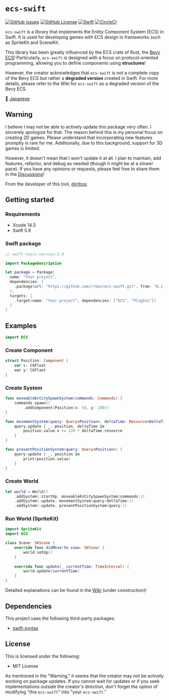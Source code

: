 # `ecs-swift`

[![GitHub issues](https://img.shields.io/github/issues/rrbox/ecs-swift)](https://github.com/rrbox/ecs-swift/issues)
[![GitHub License](https://img.shields.io/github/license/rrbox/ecs-swift)](https://github.com/rrbox/ecs-swift/blob/main/LICENSE)
[![Swift](https://github.com/rrbox/ecs-swift/actions/workflows/swift.yml/badge.svg?branch=release%2Flatest)](https://github.com/rrbox/ecs-swift/actions/workflows/swift.yml)
[![CircleCI](https://dl.circleci.com/status-badge/img/gh/rrbox/ecs-swift/tree/main.svg?style=svg)](https://dl.circleci.com/status-badge/redirect/gh/rrbox/ecs-swift/tree/main)

`ecs-swift` is a library that implements the Entity Component System (ECS) in Swift. It is used for developing games with ECS design in frameworks such as SpriteKit and SceneKit.

This library has been greatly influenced by the ECS crate of Rust, the [Bevy ECS](https://github.com/bevyengine/bevy)! Particularly, `ecs-swift` is designed with a focus on protocol-oriented programming, allowing you to define components using **structures**!

However, the creator acknowledges that `ecs-swift` is not a complete copy of the Bevy ECS but rather a **degraded version** created in Swift. For more details, please refer to the Wiki for `ecs-swift` as a degraded version of the Bevy ECS.

:paperclip: [Japanese](README_ja.md)

## Warning

I believe I may not be able to actively update this package very often. I sincerely apologize for that. The reason behind this is my personal focus on creating 2D games. Please understand that incorporating new features promptly is rare for me. Additionally, due to this background, support for 3D games is limited.

However, it doesn't mean that I won't update it at all. I plan to maintain, add features, refactor, and debug as needed (though it might be at a slower pace). If you have any opinions or requests, please feel free to share them in the [Discussions](https://github.com/rrbox/ecs-swift/discussions)!

From the developer of this tool, [@rrbox](https://github.com/rrbox).

## Getting started

### Requirements

- Xcode 14.3 
- Swift 5.9

### Swift package

```swift
// swift-tools-version:5.9

import PackageDescription

let package = Package(
  name: "Your project",
  dependencies: [
    .package(url: "https://github.com/rrbox/ecs-swift.git", from: "0.1.0")
  ],
  targets: [
    .target(name: "Your project", dependencies: ["ECS", "PlugIns"])
  ]
)
```

## Examples

```swift
import ECS
```

### Create Component

```swift
struct Position: Component {
    var x: CGFloat
    var y: CGFlaot
}
```

### Create System

```swift
func moveableEntitySpawnSystem(commands: Commands) {
    commands.spawn()
        .addComponent(Position(x: 50, y: 100))
}

func movementSystem(query: Query<Position>, deltaTime: Resource<DeltaTime>) {
    query.update { _, position, deltaTime in
        position.value.x += 120 * deltaTime.resource
    }
}

func presentPositionSystem(query: Query<Position>) {
    query.update { _, position in
        print(position.value)
    }
}

```

### Create World

```swift
let world = World()
    .addSystem(.startUp, moveableEntitySpawnSystem(commands:))
    .addSystem(.update, movementSystem(query:deltaTime:))
    .addSystem(.update, presentPositionSystem(query:))
```

### Run World (SpriteKit)

```swift
import SpriteKit
import ECS

class Scene: SKScene {
    override func didMove(to view: SKView) {
        world.setUp()
    }
    
    override func update(_ currentTime: TimeInterval) {
        world.update(currentTime)
    }
}
```

Detailed explanations can be found in the [Wiki](https://github.com/rrbox/ecs-swift/wiki) (under construction)!

## Dependencies

This project uses the following third-party packages:

- [swift-syntax](https://github.com/swiftlang/swift-syntax)

## License

This is licensed under the following:

- MIT License

As mentioned in the "Warning," it seems that the creator may not be actively working on package updates. If you cannot wait for updates or if you seek implementations outside the creator's direction, don't forget the option of modifying "this `ecs-swift`" into "your `ecs-swift`."

